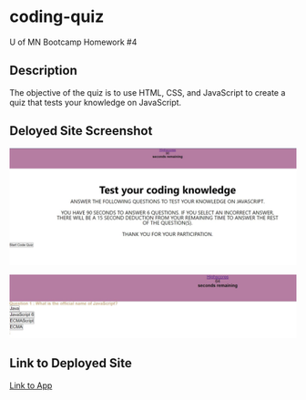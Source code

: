 # coding-quiz
U of MN Bootcamp Homework #4

## Description
The objective of the quiz is to use HTML, CSS, and JavaScript to create a quiz that tests your knowledge on JavaScript.


## Deloyed Site Screenshot

![image](https://github.com/tcrear/coding-quiz/blob/main/assets/images/Capture-start.JPG)

![image](https://github.com/tcrear/coding-quiz/blob/main/assets/images/Capture-questions.JPG)


## Link to Deployed Site

[Link to App](https://tcrear.github.io/coding-quiz/)


